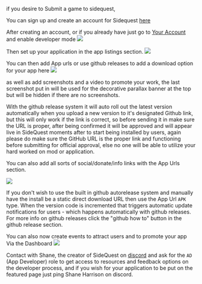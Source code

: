 if you desire to Submit a game to sidequest,

You can sign up and create an account for Sidequest [here](https://sidequestvr.com/#/sign-up)

After creating an account, or if you already have just go to [Your Account](https://sidequestvr.com/#/account) and enable developer mode 
![](https://cdn.discordapp.com/attachments/608376262347587595/608596927466176542/Screenshot_1094.png)

Then set up your application in the app listings section.
![](https://cdn.discordapp.com/attachments/608376262347587595/608597561002950657/Screenshot_1095.png)

You can then add App urls or use github releases to add a download option for your app here
![](https://cdn.discordapp.com/attachments/608376262347587595/608598066588680202/Screenshot_1096.png)

as well as add screenshots and a video to promote your work, the last screenshot put in will be used for the decorative parallax banner at the top but will be hidden if there are no screenshots. 

With the github release system it will auto roll out the latest version automatically when you upload a new version to it's designated Github link, but this will only work if the link is correct, so before sending it in make sure the URL is proper, after being confirmed it will be approved and will appear live in SideQuest moments after to start being installed by users, again please do make sure the GitHub URL is the proper link and functioning before submitting for official approval, else no one will be able to utilize your hard worked on mod or application.

You can also add all sorts of social/donate/info links with the App Urls section.

![](https://cdn.discordapp.com/attachments/608376262347587595/608599335587807242/Screenshot_1097.png)

If you don't wish to use the built in github autorelease system and manually have the install be a static direct download URL then use the App Url `APK` type. When the version code is incremented that triggers automatic update notifications for users - which happens automatically with github releases. For more info on github releases click the "github how to" button in the github release section. 

You can also now create events to attract users and to promote your app Via the Dashboard
![](https://cdn.discordapp.com/attachments/608376262347587595/608596235712069644/Screenshot_1093.png)

Contact with Shane, the creator of SideQuest on [discord](https://discord.gg/hzCf9Vj) and ask for the `AD` (App Developer) role to get access to resources and feedback options on the developer process, and if you wish for your application to be put on the featured page just ping Shane Harrison on discord.